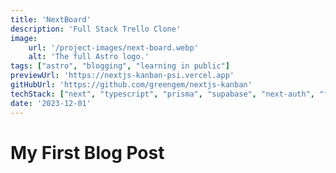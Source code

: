 ```yaml
---
title: 'NextBoard'
description: 'Full Stack Trello Clone'
image:
    url: '/project-images/next-board.webp'
    alt: 'The full Astro logo.'
tags: ["astro", "blogging", "learning in public"]
previewUrl: 'https://nextjs-kanban-psi.vercel.app'
gitHubUrl: 'https://github.com/greengem/nextjs-kanban'
techStack: ["next", "typescript", "prisma", "supabase", "next-auth", "framer", "tailwind"]
date: '2023-12-01'
---
```

# My First Blog Post